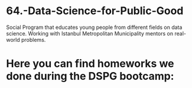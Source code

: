# 64.-Data-Science-for-Public-Good
Social Program that educates young people from different fields on data science. Working with Istanbul Metropolitan Municipality mentors on real-world problems.
# Here you can find homeworks we done during the DSPG bootcamp:

